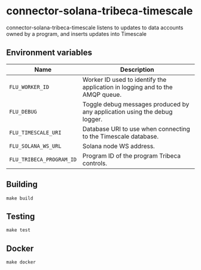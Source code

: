 
# connector-solana-tribeca-timescale

connector-solana-tribeca-timescale listens to updates to data accounts owned by a program, and inserts updates into Timescale

## Environment variables

|                Name             |                              Description
| --------------------------------|------------------------------------------------------------------------------|
| `FLU_WORKER_ID`                 | Worker ID used to identify the application in logging and to the AMQP queue. |
| `FLU_DEBUG`                     | Toggle debug messages produced by any application using the debug logger.    |
| `FLU_TIMESCALE_URI`             | Database URI to use when connecting to the Timescale database.               |
| `FLU_SOLANA_WS_URL`             | Solana node WS address.                                                      |
| `FLU_TRIBECA_PROGRAM_ID`	      | Program ID of the program Tribeca controls.                                  |

## Building

	make build

## Testing

	make test

## Docker

	make docker
